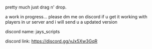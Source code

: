 pretty much just drag n' drop. 

a work in progress... please dm me on discord if u get it working with players in ur server and i will send u a updated version 

discord name: jays_scripts

discord link: https://discord.gg/vJx5Xw3GqR
